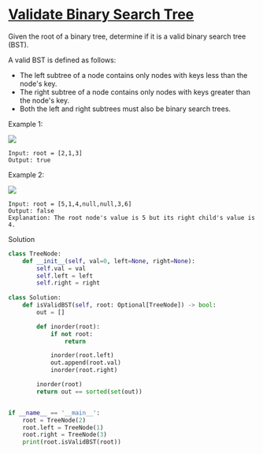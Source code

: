 # [Validate Binary Search Tree](https://leetcode.com/problems/validate-binary-search-tree/description/)

Given the root of a binary tree, determine if it is a valid binary search tree (BST).

A valid BST is defined as follows:

- The left subtree of a node contains only nodes with keys less than the node's key.
- The right subtree of a node contains only nodes with keys greater than the node's key.
- Both the left and right subtrees must also be binary search trees.

Example 1:

![](https://assets.leetcode.com/uploads/2020/12/01/tree1.jpg)

```
Input: root = [2,1,3]
Output: true
```
Example 2:

![](https://assets.leetcode.com/uploads/2020/12/01/tree2.jpg)

```
Input: root = [5,1,4,null,null,3,6]
Output: false
Explanation: The root node's value is 5 but its right child's value is 4.
```
Solution
```python
class TreeNode:
    def __init__(self, val=0, left=None, right=None):
        self.val = val
        self.left = left
        self.right = right
        
class Solution:
    def isValidBST(self, root: Optional[TreeNode]) -> bool:
        out = []

        def inorder(root):
            if not root:
                return

            inorder(root.left)
            out.append(root.val)
            inorder(root.right)

        inorder(root)
        return out == sorted(set(out))


if __name__ == '__main__':
    root = TreeNode(2)
    root.left = TreeNode(1)
    root.right = TreeNode(3)
    print(root.isValidBST(root))
```
